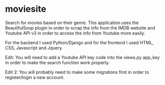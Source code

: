 # moviesite
Search for movies based on their genre. 
This application uses the BeautifulSoup plugin in order to scrap the info from the IMDB website and Youtube API v3 in order to access the info from Youtube
more easily.

For the backend I used Python/Django and for the frontend I used HTML, CSS, Javascript and Jquery.

Edit:
You will need to add a Youtube API key code into the views.py app_key in order to make the search function work properly.

Edit 2:
You will probably need to make some migrations first in order to register/login a new account.
